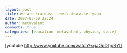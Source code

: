 ```yaml
---
layout: post
title: We are Stardust - Neil deGrasse Tyson
date: 2007-03-30 22:24
author: metavalent
comments: true
categories: [education, metavalent, physics, space]
---
```

[youtube http://www.youtube.com/watch?v=jJOpDLjpSYI]
